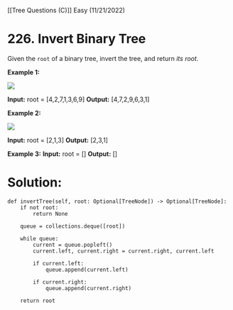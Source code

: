 [[Tree Questions (C)]] 
Easy (11/21/2022)

# 226. Invert Binary Tree
Given the `root` of a binary tree, invert the tree, and return _its root_.

**Example 1:**

![](https://assets.leetcode.com/uploads/2021/03/14/invert1-tree.jpg)

**Input:** root = [4,2,7,1,3,6,9]
**Output:** [4,7,2,9,6,3,1]

**Example 2:**

![](https://assets.leetcode.com/uploads/2021/03/14/invert2-tree.jpg)

**Input:** root = [2,1,3]
**Output:** [2,3,1]

**Example 3:**
**Input:** root = []
**Output:** []

# Solution:
    def invertTree(self, root: Optional[TreeNode]) -> Optional[TreeNode]:
        if not root:
            return None

        queue = collections.deque([root])
        
        while queue:
            current = queue.popleft()
            current.left, current.right = current.right, current.left

            if current.left:
                queue.append(current.left)

            if current.right:
                queue.append(current.right)
        
        return root